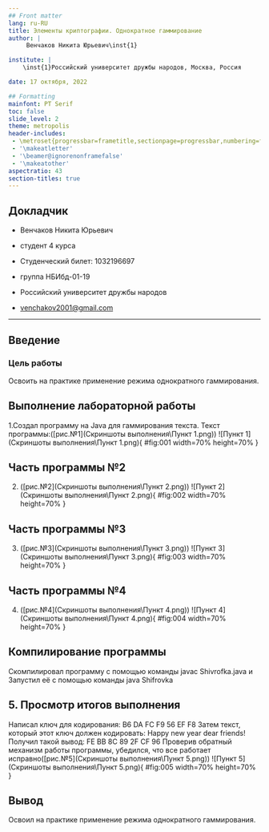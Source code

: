 ```yaml
---
## Front matter
lang: ru-RU
title: Элементы криптографии. Однократное гаммирование
author: |
	 Венчаков Никита Юрьевич\inst{1}

institute: |
	\inst{1}Российский университет дружбы народов, Москва, Россия

date: 17 октября, 2022

## Formatting
mainfont: PT Serif
toc: false
slide_level: 2
theme: metropolis
header-includes: 
 - \metroset{progressbar=frametitle,sectionpage=progressbar,numbering=fraction}
 - '\makeatletter'
 - '\beamer@ignorenonframefalse'
 - '\makeatother'
aspectratio: 43
section-titles: true
---
```

## Докладчик

  * Венчаков Никита Юрьевич

  * студент 4 курса

  * Студенческий билет: 1032196697

  * группа НБИбд-01-19

  * Российский университет дружбы народов

  * [venchakov2001@gmail.com](mailto:venchakov2001@gmail.com)

    


---

## Введение
### Цель работы

Освоить на практике применение режима однократного гаммирования.


## Выполнение лабораторной работы

1.Создал программу на Java для гаммирования текста. Текст программы:([рис.№1](Скриншоты выполнения\Пункт 1.png))
![Пункт 1](Скриншоты выполнения\Пункт 1.png){ #fig:001 width=70% height=70% }


## Часть программы №2

2. ([рис.№2](Скриншоты выполнения\Пункт 2.png))
![Пункт 2](Скриншоты выполнения\Пункт 2.png){ #fig:002 width=70% height=70% }

## Часть программы №3
3. ([рис.№3](Скриншоты выполнения\Пункт 3.png))
![Пункт 3](Скриншоты выполнения\Пункт 3.png){ #fig:003 width=70% height=70% }



## Часть программы №4
4. ([рис.№4](Скриншоты выполнения\Пункт 4.png))
![Пункт 4](Скриншоты выполнения\Пункт 4.png){ #fig:004 width=70% height=70% }


## Компилирование программы
Скомпилировал программу с помощью команды javac Shivrofka.java и Запустил её с помощью команды java Shifrovka 

## 5. Просмотр итогов выполнения
Написал ключ для кодирования: B6 DA FC F9 56 EF F8
Затем текст, который этот ключ должен кодировать: Happy new year dear friends!
Получил такой вывод: FE BB 8C 89 2F CF 96
Проверив обратный механизм работы программы, убедился, что все работает исправно([рис.№5](Скриншоты выполнения\Пункт 5.png))
![Пункт 5](Скриншоты выполнения\Пункт 5.png){ #fig:005 width=70% height=70% }


## Вывод
Освоил на практике применение режима однократного гаммирования.